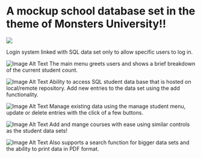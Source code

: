 <h1>A mockup school database set in the theme of Monsters University!!</h1>

![](https://i.postimg.cc/26rYPSk1/Screenshot-2024-03-05-113935.png)

Login system linked with SQL data set only to allow specific users to log in.


![Image Alt Text](https://ibb.co/jDg0ypf)
The main menu greets users and shows a brief breakdown of the current student count.

![Image Alt Text](https://ibb.co/BysZ3Lp)
Ability to access SQL student data base that is hosted on local/remote repository. Add new entries to the data set using the add functionality.

![Image Alt Text](https://ibb.co/qnGDNnR)
Manage existing data using the manage student menu, update or delete entries with the click of a few buttons.

![Image Alt Text](https://ibb.co/nCcyWcS)
Add and mange courses with ease using similar controls as the student data sets!

![Image Alt Text](https://ibb.co/725x4Ws)
Also supports a search function for bigger data sets and the ability to print data in PDF format.

